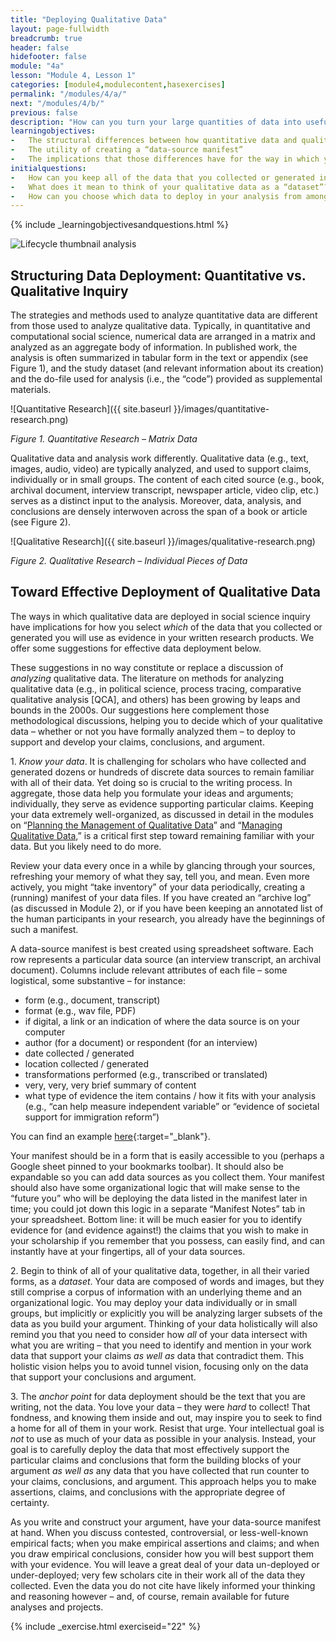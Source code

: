 ```yaml
---
title: "Deploying Qualitative Data"
layout: page-fullwidth
breadcrumb: true
header: false
hidefooter: false
module: "4a"
lesson: "Module 4, Lesson 1"
categories: [module4,modulecontent,hasexercises]
permalink: "/modules/4/a/"
next: "/modules/4/b/"
previous: false
description: "How can you turn your large quantities of data into useful evidence in a manuscript?"
learningobjectives:
-   The structural differences between how quantitative data and qualitative data are deployed in social science inquiry.
-   The utility of creating a “data-source manifest”
-   The implications that those differences have for the way in which you think about and draw on the qualitative data you have collected and generated as evidence in your work.
initialquestions:
-   How can you keep all of the data that you collected or generated in mind when writing your research products?
-   What does it mean to think of your qualitative data as a “dataset”?
-   How can you choose which data to deploy in your analysis from among *all* of the data you collected and generated?
---
```

{% include _learningobjectivesandquestions.html %}

![Lifecycle thumbnail *analysis*]({{site.baseurl}}/images/lifecycle-analysis.png)
## Structuring Data Deployment: Quantitative vs. Qualitative Inquiry

The strategies and methods used to analyze quantitative data are different from those used to analyze qualitative data. Typically, in quantitative and computational social science, numerical data are arranged in a matrix and analyzed as an aggregate body of information. In published work, the analysis is often summarized in tabular form in the text or appendix (see Figure 1), and the study dataset (and relevant information about its creation) and the do-file used for analysis (i.e., the “code”) provided as supplemental materials.

![Quantitative Research]({{ site.baseurl }}/images/quantitative-research.png)

*Figure 1. Quantitative Research – Matrix Data*

Qualitative data and analysis work differently. Qualitative data (e.g., text, images, audio, video) are typically analyzed, and used to support claims, individually or in small groups. The content of each cited source (e.g., book, archival document, interview transcript, newspaper article, video clip, etc.) serves as a distinct input to the analysis. Moreover, data, analysis, and conclusions are densely interwoven across the span of a book or article (see Figure 2).

![Qualitative Research]({{ site.baseurl }}/images/qualitative-research.png)

*Figure 2. Qualitative Research – Individual Pieces of Data*

## Toward Effective Deployment of Qualitative Data

The ways in which qualitative data are deployed in social science inquiry have implications for how you select *which* of the data that you collected or generated you will use as evidence in your written research products. We offer some suggestions for effective data deployment below.

These suggestions in no way constitute or replace a discussion of *analyzing* qualitative data. The literature on methods for analyzing qualitative data (e.g., in political science, process tracing, comparative qualitative analysis \[QCA\], and others) has been growing by leaps and bounds in the 2000s. Our suggestions here complement those methodological discussions, helping you to decide which of your qualitative data – whether or not you have formally analyzed them – to deploy to support and develop your claims, conclusions, and argument.

1\. *Know your data*. It is challenging for scholars who have collected and generated dozens or hundreds of discrete data sources to remain familiar with all of their data. Yet doing so is crucial to the writing process. In aggregate, those data help you formulate your ideas and arguments; individually, they serve as evidence supporting particular claims. Keeping your data extremely well-organized, as discussed in detail in the modules on “[Planning the Management of Qualitative Data]({{site.baseurl}}/modules/1)” and “[Managing Qualitative Data]({{site.baseurl}}/modules/2),” is a critical first step toward remaining familiar with your data. But you likely need to do more.

Review your data every once in a while by glancing through your sources, refreshing your memory of what they say, tell you, and mean. Even more actively, you might “take inventory” of your data periodically, creating a (running) manifest of your data files. If you have created an “archive log” (as discussed in Module 2), or if you have been keeping an annotated list of the human participants in your research, you already have the beginnings of such a manifest.

A data-source manifest is best created using spreadsheet software. Each row represents a particular data source (an interview transcript, an archival document). Columns include relevant attributes of each file –
some logistical, some substantive – for instance:
-   form (e.g., document, transcript)
-   format (e.g., wav file, PDF)
-   if digital, a link or an indication of where the data source is on your computer
-   author (for a document) or respondent (for an interview)
-   date collected / generated
-   location collected / generated
-   transformations performed (e.g., transcribed or translated)
-   very, very, very brief summary of content
-   what type of evidence the item contains / how it fits with your analysis (e.g., “can help measure independent variable” or “evidence of societal support for immigration reform”)

You can find an example
[here](https://docs.google.com/spreadsheets/d/1aSGf9DMrjQcRHzN8nRl4iIbpEu2bAGFrEAM4chpehBQ/edit#gid=0){:target="_blank"}.

Your manifest should be in a form that is easily accessible to you
(perhaps a Google sheet pinned to your bookmarks toolbar). It should also be expandable so you can add data sources as you collect them. Your manifest should also have some organizational logic that will make sense to the “future you” who will be deploying the data listed in the manifest later in time; you could jot down this logic in a separate
“Manifest Notes” tab in your spreadsheet. Bottom line: it will be much easier for you to identify evidence for (and evidence against!) the claims that you wish to make in your scholarship if you remember that you possess, can easily find, and can instantly have at your fingertips, all of your data sources.

2\. Begin to think of all of your qualitative data, together, in all their varied forms, as a *dataset*. Your data are composed of words and images, but they still comprise a corpus of information with an underlying theme and an organizational logic. You may deploy your data individually or in small groups, but implicitly or explicitly you will be analyzing larger subsets of the data as you build your argument. Thinking of your data holistically will also remind you that you need to consider how *all* of your data intersect with what you are writing –
that you need to identify and mention in your work data that support your claims *as well as* data that contradict them. This holistic vision helps you to avoid tunnel vision, focusing only on the data that support your conclusions and argument.

3\. The *anchor point* for data deployment should be the text that you are writing, not the data. You love your data – they were *hard* to collect! That fondness, and knowing them inside and out, may inspire you to seek to find a home for all of them in your work. Resist that urge. Your intellectual goal is *not* to use as much of your data as possible in your analysis. Instead, your goal is to carefully deploy the data that most effectively support the particular claims and conclusions that form the building blocks of your argument *as well as* any data that you have collected that run counter to your claims, conclusions, and argument. This approach helps you to make assertions, claims, and conclusions with the appropriate degree of certainty.

As you write and construct your argument, have your data-source manifest at hand. When you discuss contested, controversial, or less-well-known empirical facts; when you make empirical assertions and claims; and when you draw empirical conclusions, consider how you will best support them with your evidence. You will leave a great deal of your data un-deployed or under-deployed; very few scholars cite in their work all of the data they collected. Even the data you do not cite have likely informed your thinking and reasoning however – and, of course, remain available for future analyses and projects.


{% include _exercise.html exerciseid="22" %}
